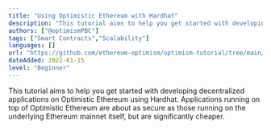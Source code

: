 ```yaml
---
title: "Using Optimistic Ethereum with Hardhat"
description: "This tutorial aims to help you get started with developing decentralized applications on Optimistic Ethereum using Hardhat."
authors: ["@optimismPBC"]
tags: ["Smart Contracts","Scalability"]
languages: []
url: "https://github.com/ethereum-optimism/optimism-tutorial/tree/main/hardhat"
dateAdded: 2022-01-15
level: "Beginner"
---
```


This tutorial aims to help you get started with developing decentralized applications on Optimistic Ethereum using Hardhat. Applications running on top of Optimistic Ethereum are about as secure as those running on the underlying Ethereum mainnet itself, but are significantly cheaper.